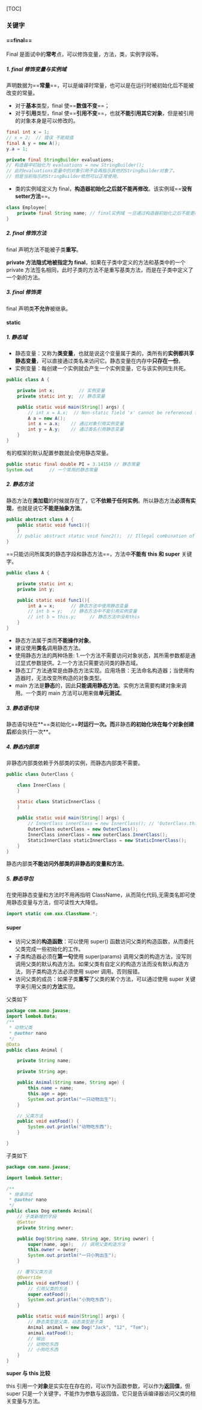 [TOC]

### 关键字

#### ==final==

Final 是面试中的**常考**点，可以修饰变量，方法，类，实例字段等。

##### **1. final 修饰变量与实例域** 

声明数据为==**常量**==，可以是编译时常量，也可以是在运行时被初始化后不能被改变的常量。

- 对于**基本**类型，final 使==**数值不变**==；
- 对于**引用**类型，final 使==**引用不变**==，也就**不能引用其它对象**，但是被引用的对象本身是可以修改的。

```java
final int x = 1;
// x = 2;  // 错误 不能赋值
final A y = new A();
y.a = 1;
```

```java
private final StringBuilder evaluations;    
// 构造器中初始化为 evaluations = new StringBuilder();
// 此时evaluations变量中的对象引用不会再指示其他的StringBuilder对象了。
// 但是当前指示的StringBuilder依然可以正常使用。
```

- 类的实例域定义为 final，**构造器初始化之后就不能再修改**。该实例域==**没有setter方法**==。

```java
class Employee{
    private final String name; // final实例域 一旦通过构造器初始化之后不能更改
}
```

##### **2. final 修饰方法** 

final 声明方法不能被子类**重写**。

**private 方法隐式地被指定为 final**，如果在子类中定义的方法和基类中的一个 private 方法签名相同，此时子类的方法不是重写基类方法，而是在子类中定义了一个新的方法。

##### **3. final 修饰类** 

final 声明类**不允许**被继承。





#### static 

##### **1. 静态域** 

- 静态变量：又称为**类变量**，也就是说这个变量属于类的，类所有的**实例都共享静态变量**，可以直接通过类名来访问它。静态变量在内存中**只存在一份**。
- 实例变量：每创建一个实例就会产生一个实例变量，它与该实例同生共死。

```java
public class A {

    private int x;         // 实例变量
    private static int y;  // 静态变量

    public static void main(String[] args) {
        // int x = A.x;  // Non-static field 'x' cannot be referenced from a static context
        A a = new A();
        int x = a.x;    // 通过对象引用实例变量
        int y = A.y;    // 通过类名引用静态变量
    }
}
```

有的框架的默认配置参数就会使用静态常量。

```java
public static final double PI = 3.14159 // 静态常量
System.out      // 一个常用的静态常量
```



##### **2. 静态方法** 

静态方法在**类加载**的时候就存在了，它**不依赖于任何实例**。所以静态方法**必须有实现**，也就是说它**不能是抽象方法**。

```java
public abstract class A {
    public static void func1(){
    }
    // public abstract static void func2();  // Illegal combination of modifiers: 'abstract' and 'static'
}
```

==只能访问所属类的静态字段和静态方法==，方法中**不能有 this 和 super** 关键字。

```java
public class A {

    private static int x;
    private int y;

    public static void func1(){
        int a = x;      // 静态方法中使用静态变量
        // int b = y;   // 静态方法中不能引用实例变量
        // int b = this.y;     // 静态方法中没有this
    }
}
```

- 静态方法属于类而**不能操作对象**。
- 建议使用**类名**调用静态方法。
- 使用静态方法的两种场景:
  1.一个方法不需要访问对象状态，其所需参数都是通过显式参数提供。2.一个方法只需要访问类的静态域。
- 静态工厂方法通常是由静态方法实现。应用场景：无法命名构造器；当使用构造器时，无法改变所构造的对象类型。
- main 方法是**静态**的，因此**只能调用静态方法**。实例方法需要构建对象来调用。一个类的 main 方法可以用来做**单元测试**。

##### **3. 静态语句块** 

静态语句块在**==类初始化==**时运行一次。而**非静态**的初始化块在每个对象创建后**都会执行一次**。

##### **4. 静态内部类** 

非静态内部类依赖于外部类的实例，而静态内部类不需要。

```java
public class OuterClass {

    class InnerClass {
    }

    static class StaticInnerClass {
    }

    public static void main(String[] args) {
        // InnerClass innerClass = new InnerClass(); // 'OuterClass.this' cannot be referenced from a static context
        OuterClass outerClass = new OuterClass();
        InnerClass innerClass = new outerClass.InnerClass();
        StaticInnerClass staticInnerClass = new StaticInnerClass();
    }
}
```

静态内部类**不能访问外部类的非静态的变量和方法**。

##### **5. 静态导包** 

在使用静态变量和方法时不用再指明 ClassName，从而简化代码,无需类名即可使用静态变量与方法，但可读性大大降低。

```java
import static com.xxx.ClassName.*;
```





#### super

- 访问父类的**构造函数**：可以使用 super() 函数访问父类的构造函数，从而委托父类完成一些初始化的工作。
- 子类构造器必须在**第一句**使用 super(params) 调用父类的构造方法，没写则调用父类的默认构造方法。如果父类有自定义的构造方法而没有默认构造方法，则子类构造方法必须使用 super 调用。否则报错。
- 访问父类的成员：如果子类**重写**了父类的某个方法，可以通过使用 super 关键字来引用父类的**方法**实现。

父类如下

```java
package com.nano.javase;
import lombok.Data;
/**
 * 动物父类
 * @author nano
 */
@Data
public class Animal {

    private String name;

    private String age;

    public Animal(String name, String age) {
        this.name = name;
        this.age = age;
        System.out.println("一只动物出生");
    }

    // 父类方法
    public void eatFood() {
        System.out.println("动物吃东西");
    }

}
```

子类如下

```java
package com.nano.javase;

import lombok.Setter;

/**
 * 继承测试
 * @author nano
 */
public class Dog extends Animal{
	// 子类新增的字段
    @Setter
    private String owner;

    public Dog(String name, String age, String owner) {
        super(name, age);	// 调用父类构造方法
        this.owner = owner;		
        System.out.println("一只小狗出生");
    }

    // 覆写父类方法
    @Override
    public void eatFood() {
        // 引用父类的方法
        super.eatFood();
        System.out.println("小狗吃东西");
    }

    public static void main(String[] args) {
        // 静态类型是父类，动态类型是子类
        Animal animal = new Dog("Jack", "12", "Tom");
        animal.eatFood();    
        // 输出
        // 动物吃东西
        // 小狗吃东西
    }
}
```

**super 与 this 比较**

this 引用一个**对象**是实实在在存在的，可以作为函数参数，可以作为**返回值**，但 super 只是一个关键字，不能作为参数与返回值，它只是告诉编译器访问父类的相关变量与方法。





